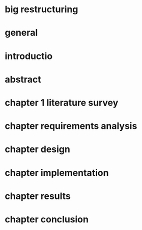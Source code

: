 



# big restructuring

# general

# introductio

# abstract

# chapter 1 literature survey

# chapter requirements analysis

# chapter design


# chapter implementation


# chapter results


# chapter conclusion

